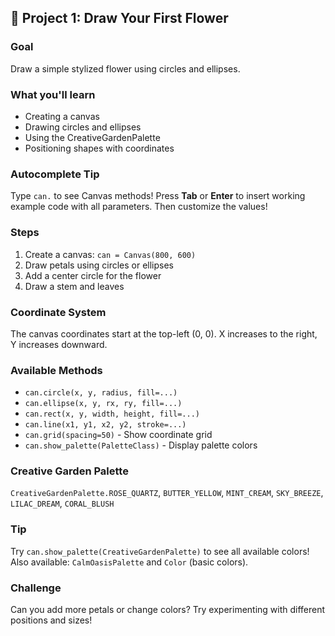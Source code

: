 ## 🌸 Project 1: Draw Your First Flower

### Goal
Draw a simple stylized flower using circles and ellipses.

### What you'll learn
- Creating a canvas
- Drawing circles and ellipses
- Using the CreativeGardenPalette
- Positioning shapes with coordinates

### Autocomplete Tip
Type `can.` to see Canvas methods! Press **Tab** or **Enter** to insert working example code with all parameters. Then customize the values!

### Steps
1. Create a canvas: `can = Canvas(800, 600)`
2. Draw petals using circles or ellipses
3. Add a center circle for the flower
4. Draw a stem and leaves

### Coordinate System
The canvas coordinates start at the top-left (0, 0). X increases to the right, Y increases downward.

### Available Methods
- `can.circle(x, y, radius, fill=...)`
- `can.ellipse(x, y, rx, ry, fill=...)`
- `can.rect(x, y, width, height, fill=...)`
- `can.line(x1, y1, x2, y2, stroke=...)`
- `can.grid(spacing=50)` - Show coordinate grid
- `can.show_palette(PaletteClass)` - Display palette colors

### Creative Garden Palette
`CreativeGardenPalette.ROSE_QUARTZ`, `BUTTER_YELLOW`, `MINT_CREAM`, `SKY_BREEZE`, `LILAC_DREAM`, `CORAL_BLUSH`

### Tip
Try `can.show_palette(CreativeGardenPalette)` to see all available colors! Also available: `CalmOasisPalette` and `Color` (basic colors).

### Challenge
Can you add more petals or change colors? Try experimenting with different positions and sizes!
